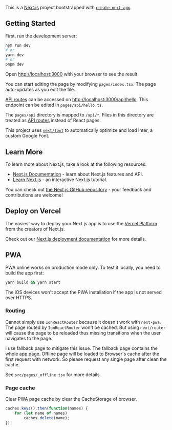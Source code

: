 This is a [Next.js](https://nextjs.org/) project bootstrapped with [`create-next-app`](https://github.com/vercel/next.js/tree/canary/packages/create-next-app).

## Getting Started

First, run the development server:

```bash
npm run dev
# or
yarn dev
# or
pnpm dev
```

Open [http://localhost:3000](http://localhost:3000) with your browser to see the result.

You can start editing the page by modifying `pages/index.tsx`. The page auto-updates as you edit the file.

[API routes](https://nextjs.org/docs/api-routes/introduction) can be accessed on [http://localhost:3000/api/hello](http://localhost:3000/api/hello). This endpoint can be edited in `pages/api/hello.ts`.

The `pages/api` directory is mapped to `/api/*`. Files in this directory are treated as [API routes](https://nextjs.org/docs/api-routes/introduction) instead of React pages.

This project uses [`next/font`](https://nextjs.org/docs/basic-features/font-optimization) to automatically optimize and load Inter, a custom Google Font.

## Learn More

To learn more about Next.js, take a look at the following resources:

- [Next.js Documentation](https://nextjs.org/docs) - learn about Next.js features and API.
- [Learn Next.js](https://nextjs.org/learn) - an interactive Next.js tutorial.

You can check out [the Next.js GitHub repository](https://github.com/vercel/next.js/) - your feedback and contributions are welcome!

## Deploy on Vercel

The easiest way to deploy your Next.js app is to use the [Vercel Platform](https://vercel.com/new?utm_medium=default-template&filter=next.js&utm_source=create-next-app&utm_campaign=create-next-app-readme) from the creators of Next.js.

Check out our [Next.js deployment documentation](https://nextjs.org/docs/deployment) for more details.

## PWA

PWA online works on production mode only. To test it locally, you need to build the app first:

```bash
yarn build && yarn start
```

The iOS devices won't accept the PWA installation if the app is not served over HTTPS.

### Routing

Cannot simply use `IonReactRouter` because it doesn't work with `next-pwa`.
The page routed by `IonReactRouter` won't be cached. But using `next/router` will cause the page to be reloaded thus missing transitions when the user navigates to the page.

I use fallback page to mitigate this issue. The fallback page contains the whole app page.
Offline page will be loaded to Browser's cache after the first request with network. So please request any single page after clean the cache.

See `src/pages/_offline.tsx` for more details.

### Page cache

Clear PWA page cache by clear the CacheStorage of browser.

```js
caches.keys().then(function(names) {
    for (let name of names)
        caches.delete(name);
});
```
